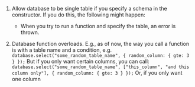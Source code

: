 1. Allow database to be single table if you specify a schema in the constructor. If you do this, the following might happen:

   - When you try to run a function and specify the table, an error is thrown.

2. Database function overloads. E.g., as of now, the way you call a function is with a table name and a condition, e.g.
   `database.select("some_random_table_name", { random_column: { gte: 3 } });`
   But if you only want certain columns, you can call:
   `database.select("some_random_table_name", ["this_column", "and this column only"], { random_column: { gte: 3 } });`
   Or, if you only want one column
